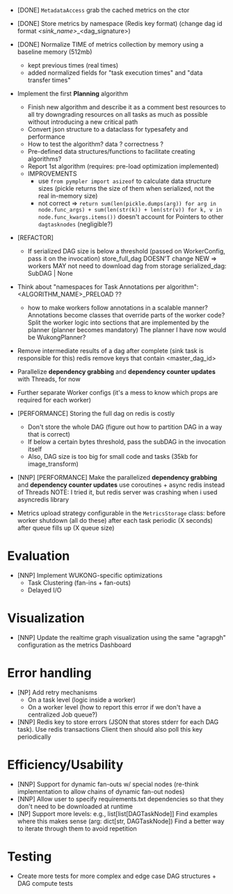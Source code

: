 - [DONE] `MetadataAccess` grab the cached metrics on the ctor
- [DONE] Store metrics by namespace (Redis key format) (change dag id format <time>_<sink_name>_<uuid>_<dag_signature>)
- [DONE] Normalize TIME of metrics collection by memory using a baseline memory (512mb)
    - kept previous times (real times)
    - added normalized fields for "task execution times" and "data transfer times"

- Implement the first **Planning** algorithm
    - Finish new algorithm and describe it as a comment
        best resources to all
        try downgrading resources on all tasks as much as possible without introducing a new critical path
    - Convert json structure to a dataclass for typesafety and performance
    - How to test the algorithm?
        data ?
        correctness ?
    - Pre-defined data structures/functions to facilitate creating algorithms?
    - Report 1st algorithm (requires: pre-load optimization implemented)
    - IMPROVEMENTS
        - use `from pympler import asizeof` to calculate data structure sizes (pickle returns the size of them when serialized, not the real in-memory size)
        - not correct => `return sum(len(pickle.dumps(arg)) for arg in node.func_args) + sum(len(str(k)) + len(str(v)) for k, v in node.func_kwargs.items())`
            doesn't account for Pointers to other `dagtasknodes` (negligible?)

- [REFACTOR]
    - If serialized DAG size is below a threshold (passed on WorkerConfig, pass it on the invocation)
        store_full_dag DOESN'T change
        NEW => workers MAY not need to download dag from storage
            serialized_dag: SubDAG | None

- Think about "namespaces for Task Annotations per algorithm": <ALGORITHM_NAME>_PRELOAD ??
    - how to make workers follow annotations in a scalable manner?
        Annotations become classes that override parts of the worker code?
        Split the worker logic into sections that are implemented by the planner (planner becomes mandatory)
            The planner I have now would be WukongPlanner?

- Remove intermediate results of a dag after complete (sink task is responsible for this)
    redis remove keys that contain <master_dag_id>
- Parallelize **dependency grabbing** and **dependency counter updates** with Threads, for now
- Further separate Worker configs (it's a mess to know which props are required for each worker)

- [PERFORMANCE] Storing the full dag on redis is costly
    - Don't store the whole DAG (figure out how to partition DAG in a way that is correct)
    - If below a certain bytes threshold, pass the subDAG in the invocation itself
    - Also, DAG size is too big for small code and tasks (35kb for image_transform)

- [NNP] [PERFORMANCE] Make the parallelized **dependency grabbing** and **dependency counter updates** use coroutines + async redis instead of Threads
    NOTE: I tried it, but redis server was crashing when i used asyncredis library
- Metrics upload strategy configurable in the `MetricsStorage` class:
    before worker shutdown (all do these)
    after each task
    periodic (X seconds)
    after queue fills up (X queue size)


# Evaluation
- [NNP] Implement WUKONG-specific optimizations
    - Task Clustering (fan-ins + fan-outs)
    - Delayed I/O

# Visualization
- [NNP] Update the realtime graph visualization using the same "agrapgh" configuration as the metrics Dashboard

# Error handling
- [NP] Add retry mechanisms
    - On a task level (logic inside a worker)
    - On a worker level (how to report this error if we don't have a centralized Job queue?)
- [NNP] Redis key to store errors (JSON that stores stderr for each DAG task). Use redis transactions
    Client then should also poll this key periodically

# Efficiency/Usability
- [NNP] Support for dynamic fan-outs w/ special nodes (re-think implementation to allow chains of dynamic fan-out nodes)
- [NNP] Allow user to specify requirements.txt dependencies so that they don't need to be downloaded at runtime
- [NP] Support more levels: e.g., list[list[DAGTaskNode]]
    Find examples where this makes sense (arg: dict[str, DAGTaskNode])
    Find a better way to iterate through them to avoid repetition

# Testing
- Create more tests for more complex and edge case DAG structures + DAG compute tests
